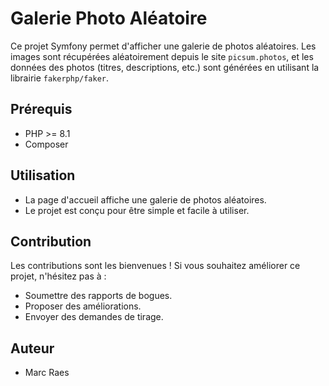 # Galerie Photo Aléatoire

Ce projet Symfony permet d'afficher une galerie de photos aléatoires. Les images sont récupérées aléatoirement depuis le site `picsum.photos`, et les données des photos (titres, descriptions, etc.) sont générées en utilisant la librairie `fakerphp/faker`.

## Prérequis

* PHP >= 8.1
* Composer

## Utilisation

* La page d'accueil affiche une galerie de photos aléatoires.
* Le projet est conçu pour être simple et facile à utiliser.

## Contribution

Les contributions sont les bienvenues ! Si vous souhaitez améliorer ce projet, n'hésitez pas à :

* Soumettre des rapports de bogues.
* Proposer des améliorations.
* Envoyer des demandes de tirage.

## Auteur

* Marc Raes
